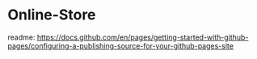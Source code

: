 
# Online-Store

readme: https://docs.github.com/en/pages/getting-started-with-github-pages/configuring-a-publishing-source-for-your-github-pages-site  
